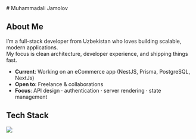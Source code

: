 <!-- Muhammadali Jamolov GitHub Profile README -->

<div>
# Muhammadali Jamolov  
</div>

## About Me
I’m a full-stack developer from Uzbekistan who loves building scalable, modern applications.  
My focus is clean architecture, developer experience, and shipping things fast.  

- **Current**: Working on an eCommerce app (NestJS, Prisma, PostgreSQL, NextJs)  
- **Open to**: Freelance & collaborations  
- **Focus**: API design · authentication · server rendering · state management  

## Tech Stack
<div align="left">
  <img src="https://skillicons.dev/icons?i=html,css,sass,bootstrap,tailwind,js,ts,react,nodejs,nextjs,nestjs" />
</div>

